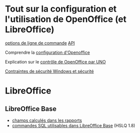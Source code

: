 # Tout sur la configuration et l'utilisation de OpenOffice (et LibreOffice)

[options de ligne de commande](commandline.md)
[API](api.md)

Comprendre la [configuration d'Openoffice](oo-config.md)

Explication sur le [contrôle de OpenOffice par UNO](oo-uno.md)

[Contraintes de sécurité Windows et sécurité](oo-security.md)


# LibreOffice




## LibreOffice Base

- [champs calculés dans les rapports](./reports)
- [commandes SQL utilisables dans LibreOffice Base](./sql) (HSLQ 1.8)